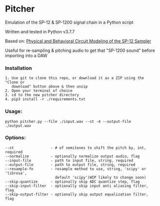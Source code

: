 # Pitcher

Emulation of the SP-12 & SP-1200 signal chain in a Python script

Written and tested in Python v3.7.7

Based on: [Physical and Behavioral Circuit Modeling of the SP-12
Sampler](https://ccrma.stanford.edu/~dtyeh/sp12/yeh2007icmcsp12slides.pdf)

Useful for re-sampling & pitching audio to get that "SP-1200 sound" before importing into a DAW

### Installation
```
1. Use git to clone this repo, or download it as a ZIP using the "Clone or
   download" button above & then unzip
2. Open your terminal of choice
3. cd to the new pitcher directory
4. pip3 install -r ./requirements.txt
```

### Usage:
```
python pitcher.py --file ./input.wav --st -4 --output-file ./output.wav
```

### Options:
```
--st                 - # of semitones to shift the pitch by, int, required
--normalize          - optionally normalize output audio, flag
--input-file         - path to input file, string, required
--output-file        - path to output file, string, required
--resample-fn        - resample method to use, string, 'scipy' or 'librosa',
                       default 'scipy'(WIP likely to change soon)
--skip-quantize      - optionally skip ADC quantize step, flag
--skip-input-filter  - optionally skip input anti aliasing filter, flag
--skip-output-filter - optionally skip output equalization filter, flag
```
